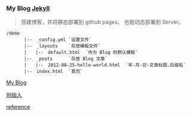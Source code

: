 ### My Blog [Jekyll](http://jekyllrb.com/docs/configuration/)

> 搭建博客，并将静态部署到 github pages， 也能动态部署到 Server。

    /demo
    　　　　|--　_config.yml `设置文件`
    　　　　|--　_layouts    `存放模板文件`
    　　　　|　　|--　default.html  `作为 Blog 的默认模板`
    　　　　|--　_posts      `存放 Blog 文章` 
    　　　　|　　|--　2012-08-25-hello-world.html  `年-月-日-文章标题.后缀名`
    　　　　|--　index.html  `首页`

[My Blog](https://virgo9.github.io/)

[创始人](http://tom.preston-werner.com/)

[reference](http://www.ruanyifeng.com/blog/2012/08/blogging_with_jekyll.html)
